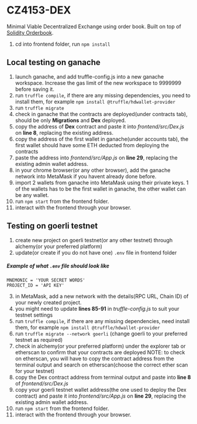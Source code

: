 # CZ4153-DEX
Minimal Viable Decentralized Exchange using order book. Built on top of [Solidity Orderbook](https://github.com/deanamiel/solidity-orderbook).

1. cd into frontend folder, run `npm install`

## Local testing on ganache
1. launch ganache, and add truffle-config.js into a new ganache workspace. Increase the gas limit of the new workspace to 9999999 before saving it.
2. run `truffle compile`, if there are any missing dependencies, you need to install them, for example `npm install @truffle/hdwallet-provider`
3. run `truffle migrate`
4. check in ganache that the contracts are deployed(under contracts tab), should be only **Migrations** and **Dex** deployed.
5. copy the address of **Dex** contract and paste it into *frontend/src/Dex.js* on **line 8**, replacing the existing address.
6. copy the address of the first wallet in ganache(under accounts tab), the first wallet should have some ETH deducted from deploying the contracts
7. paste the address into *frontend/src/App.js* on **line 29**, replacing the existing admin wallet address.
8. in your chrome browser(or any other browser), add the ganache network into MetaMask if you havent already done before.
9. import 2 wallets from ganache into MetaMask using their private keys. 1 of the wallets has to be the first wallet in ganache, the other wallet can be any wallet.
10. run `npm start` from the frontend folder.
11. interact with the frontend through your browser.

## Testing on goerli testnet
1. create new project on goerli testnet(or any other testnet) through alchemy(or your preferred platform)
2. update(or create if you do not have one) `.env` file in frontend folder 
##### Example of what `.env` file should look like
`MNEMONIC = 'YOUR SECRET WORDS'`<br>
`PROJECT_ID = 'API KEY'`

3. in MetaMask, add a new network with the details(RPC URL, Chain ID) of your newly created project.
4. you might need to update **lines 85-91** in *truffle-config.js* to suit your testnet settings
5. run `truffle compile`, if there are any missing dependencies, need install them, for example `npm install @truffle/hdwallet-provider`
6. run `truffle migrate --network goerli` (change goerli to your preferred testnet as required)
7. check in alchemy(or your preferred platform) under the explorer tab or etherscan to confirm that your contracts are deployed
NOTE: to check on etherscan, you will have to copy the contract address from the terminal output and search on etherscan(choose the correct ether scan for your testnet)
8. copy the Dex contract address from terminal output and paste into **line 8** of *frontend/src/Dex.js* 
9. copy your goerli testnet wallet address(the one used to deploy the Dex contract) and paste it into *frontend/src/App.js* on **line 29**, replacing the existing admin wallet address.
10. run `npm start` from the frontend folder.
11. interact with the frontend through your browser.
